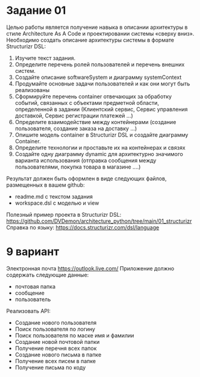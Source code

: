 # Задание 01

Целью работы является получение навыка в описании архитектуры в стиле
Architecture As A Code и проектировании системы «сверху вниз».
Необходимо создать описание архитектуры системы в формате Structurizr
DSL:

1.  Изучите текст задания.
2.  Определите перечень ролей пользователей и перечень внешних систем.
3.  Создайте описание softwareSystem и диаграмму systemContext
4.  Продумайте основные задачи пользователей и как они могут быть
    реализованы
5.  Сформируйте перечень container отвечающих за обработку событий,
    связанных с объектами предметной области, определенной в задании
    (Клиентский сервис, Сервис управления доставкой, Сервис регистрации
    платежей ...)
6.  Определите взаимодействие между контейнерами (создание пользователя,
    создание заказа на доставку ...)
7.  Опишите модель container в Structurizr DSL и создайте диаграмму
    Container.
8.  Определите технологии и проставьте их на контейнерах и связях
9.  Создайте одну диаграмму dynamic для архитектурно значимого варианта
    использования (отправка сообщения между пользователями, покупка
    товара в магазине ....)

Результат должен быть оформлен в виде следующих файлов, размещенных в
вашем github:

-   readme.md с текстом задания
-   workspace.dsl с моделью и view

Полезный пример проекта в Structurizr DSL:
<https://github.com/DVDemon/architecture_python/tree/main/01_structurizr>
Справка по языку: <https://docs.structurizr.com/dsl/language>

# 9 вариант

Электронная почта <https://outlook.live.com/> Приложение должно
содержать следующие данные:

-   почтовая папка
-   сообщение
-   пользователь

Реализовать API:

-   Создание нового пользователя
-   Поиск пользователя по логину
-   Поиск пользователя по маске имя и фамилии
-   Создание новой почтовой папки
-   Получение перечня всех папок
-   Создание нового письма в папке
-   Получение всех писем в папке
-   Получение письма по коду
